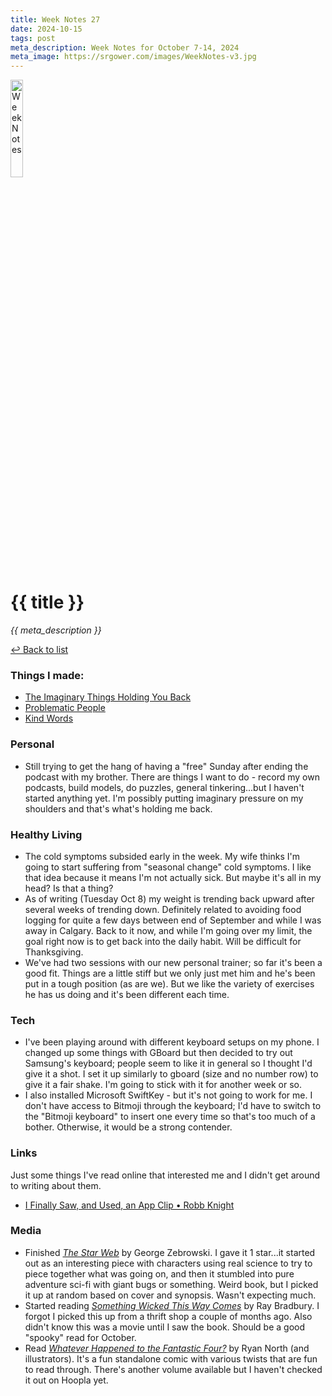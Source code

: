 ```yaml
---
title: Week Notes 27
date: 2024-10-15
tags: post
meta_description: Week Notes for October 7-14, 2024
meta_image: https://srgower.com/images/WeekNotes-v3.jpg
---
```


<img src="/images/WeekNotes-v3.jpg" width="20%" height="20%" alt="Week Notes" />

# {{ title }}

*{{ meta_description }}*

[↩ Back to list](/weeknotes/)

### Things I made:

- [The Imaginary Things Holding You Back](https://lwgrs.bearblog.dev/imaginary-things/) 
- [Problematic People](https://lwgrs.bearblog.dev/problematic-people/) 
- [Kind Words](https://lwgrs.bearblog.dev/kind-words/) 

### Personal

- Still trying to get the hang of having a "free" Sunday after ending the podcast with my brother. There are things I want to do - record my own podcasts, build models, do puzzles, general tinkering...but I haven't started anything yet. I'm possibly putting imaginary pressure on my shoulders and that's what's holding me back.

### Healthy Living

- The cold symptoms subsided early in the week. My wife thinks I'm going to start suffering from "seasonal change" cold symptoms. I like that idea because it means I'm not actually sick. But maybe it's all in my head? Is that a thing? 
- As of writing (Tuesday Oct 8) my weight is trending back upward after several weeks of trending down. Definitely related to avoiding food logging for quite a few days between end of September and while I was away in Calgary. Back to it now, and while I'm going over my limit, the goal right now is to get back into the daily habit. Will be difficult for Thanksgiving. 
- We've had two sessions with our new personal trainer; so far it's been a good fit. Things are a little stiff but we only just met him and he's been put in a tough position (as are we). But we like the variety of exercises he has us doing and it's been different each time. 

### Tech 

- I've been playing around with different keyboard setups on my phone. I changed up some things with GBoard but then decided to try out Samsung's keyboard; people seem to like it in general so I thought I'd give it a shot. I set it up similarly to gboard (size and no number row) to give it a fair shake. I'm going to stick with it for another week or so. 
- I also installed Microsoft SwiftKey - but it's not going to work for me. I don't have access to Bitmoji through the keyboard; I'd have to switch to the "Bitmoji keyboard" to insert one every time so that's too much of a bother. Otherwise, it would be a strong contender. 

### Links 

Just some things I've read online that interested me and I didn't get around to writing about them.

- [I Finally Saw, and Used, an App Clip • Robb Knight](https://rknight.me/blog/i-finally-saw-and-used-an-app-clip/) 

### Media

- Finished *[The Star Web](https://app.thestorygraph.com/books/93d3b35b-2e0d-46ea-978f-1083ba898be4)* by George Zebrowski. I gave it 1 star...it started out as an interesting piece with characters using real science to try to piece together what was going on, and then it stumbled into pure adventure sci-fi with giant bugs or something. Weird book, but I picked it up at random based on cover and synopsis. Wasn't expecting much. 
- Started reading *[Something Wicked This Way Comes](https://app.thestorygraph.com/books/c8041768-08e1-4855-9065-1105ae45c444)* by Ray Bradbury. I forgot I picked this up from a thrift shop a couple of months ago. Also didn't know this was a movie until I saw the book. Should be a good "spooky" read for October. 
- Read *[Whatever Happened to the Fantastic Four?](https://app.thestorygraph.com/books/977e7ed0-9fd6-41ac-8f1d-708b15b8f541)* by Ryan North (and illustrators). It's a fun standalone comic with various twists that are fun to read through. There's another volume available but I haven't checked it out on Hoopla yet. 


